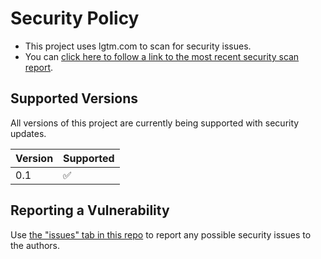 # Security Policy

- This project uses lgtm.com to scan for security issues.
- You can [click here to follow a link to the most recent security scan report](https://lgtm.com/projects/g/hotpeppersec/shifting_left/alerts/?mode=list).

## Supported Versions

All versions of this project are currently being supported with security updates.

| Version | Supported          |
| ------- | ------------------ |
| 0.1     | :white_check_mark: |              |

## Reporting a Vulnerability

Use [the "issues" tab in this repo](https://github.com/hotpeppersec/shifting_left/issues) to report any possible security issues to the authors.
